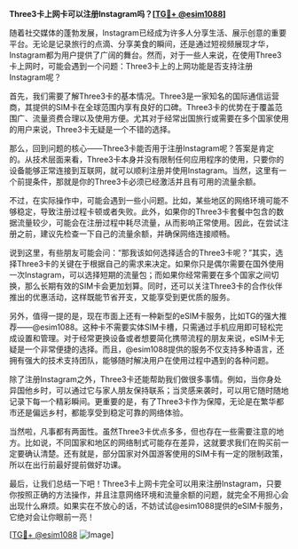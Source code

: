 **Three3卡上网卡可以注册Instagram吗？[[TG💪+ @esim1088](https://t.me/s/esim1088)]**

随着社交媒体的蓬勃发展，Instagram已经成为许多人分享生活、展示创意的重要平台。无论是记录旅行的点滴、分享美食的瞬间，还是通过短视频展现才华，Instagram都为用户提供了广阔的舞台。然而，对于一些人来说，在使用Three3卡上网时，可能会遇到一个问题：Three3卡上的上网功能是否支持注册Instagram呢？

首先，我们需要了解Three3卡的基本情况。Three3是一家知名的国际通信运营商，其提供的SIM卡在全球范围内享有良好的口碑。Three3卡的优势在于覆盖范围广、流量资费合理以及使用方便。尤其对于经常出国旅行或需要在多个国家使用的用户来说，Three3卡无疑是一个不错的选择。

那么，回到问题的核心——Three3卡能否用于注册Instagram呢？答案是肯定的。从技术层面来看，Three3卡本身并没有限制任何应用程序的使用，只要你的设备能够正常连接到互联网，就可以顺利注册并使用Instagram。当然，这里有一个前提条件，那就是你的Three3卡必须已经激活并且有可用的流量余额。

不过，在实际操作中，可能会遇到一些小问题。比如，某些地区的网络环境可能不够稳定，导致注册过程卡顿或者失败。此外，如果你的Three3卡套餐中包含的数据流量较少，可能会在注册过程中耗尽流量，从而影响正常使用。因此，在尝试注册之前，建议先检查一下自己的流量余额，并确保网络连接顺畅。

说到这里，有些朋友可能会问：“那我该如何选择适合的Three3卡呢？”其实，选择Three3卡的关键在于根据自己的需求来决定。如果你只是偶尔需要在国外使用一次Instagram，可以选择短期的流量包；而如果你经常需要在多个国家之间切换，那么长期有效的SIM卡会更加划算。同时，还可以关注Three3卡的合作伙伴推出的优惠活动，这样既能节省开支，又能享受到更优质的服务。

另外，值得一提的是，现在市面上还有一种新型的eSIM卡服务，比如TG的强大推荐——@esim1088。这种卡不需要实体SIM卡槽，只需通过手机应用即可轻松完成设置和管理。对于经常更换设备或者想要简化携带流程的朋友来说，eSIM卡无疑是一个非常便捷的选择。而且，@esim1088提供的服务不仅支持多种语言，还拥有强大的技术支持团队，能够随时解决用户在使用过程中遇到的各种问题。

除了注册Instagram之外，Three3卡还能帮助我们做很多事情。例如，当你身处异国他乡时，可以通过它与家人朋友保持联系；当灵感来袭时，可以用它随时随地记录下每一个精彩瞬间。更重要的是，有了Three3卡作为保障，无论是在繁华都市还是偏远乡村，都能享受到稳定可靠的网络体验。

当然啦，凡事都有两面性。虽然Three3卡优点多多，但也存在一些需要注意的地方。比如说，不同国家和地区的网络制式可能存在差异，这就要求我们在购买前一定要确认清楚。还有就是，部分国家对外国游客使用的SIM卡有一定的限制政策，所以在出行前最好提前做好功课。

最后，让我们总结一下吧！Three3卡上网卡完全可以用来注册Instagram，只要你按照正确的方法操作，并且注意网络环境和流量余额的问题，就完全不用担心会出现什么麻烦。如果实在不放心的话，不妨试试@esim1088提供的eSIM卡服务，它绝对会让你眼前一亮！

[[TG💪+ @esim1088](https://t.me/s/esim1088) ![Image](https://i.postimg.cc/4NQfJmqS/Snipaste-2025-05-13-00-14-12.png)]